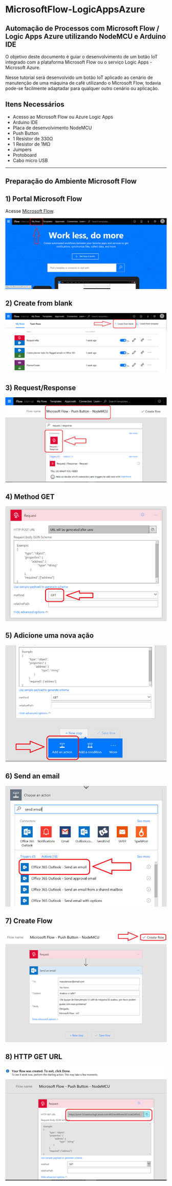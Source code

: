 # MicrosoftFlow-LogicAppsAzure

## Automação de Processos com Microsoft Flow / Logic Apps Azure utilizando NodeMCU e Arduino IDE
O objetivo deste documento é guiar o desenvolvimento de um botão IoT integrado com a plataforma Microsoft Flow ou o serviço Logic Apps - Microsoft Azure. 

Nesse tutorial será desenvolvido um botão IoT aplicado ao cenário de manutenção de uma máquina de café utilizando o Microsoft Flow, todavia pode-se facilmente adaptadar para qualquer outro cenário ou aplicação.

## Itens Necessários

* Acesso ao Microsoft Flow ou Azure Logic Apps
* Arduino IDE
* Placa de desenvolvimento NodeMCU
* Push Button
* 1 Resistor de 330Ω
* 1 Resistor de 1MΩ
* Jumpers
* Protoboard
* Cabo micro USB

------------
Preparação do Ambiente Microsoft Flow 
------------

## 1) Portal Microsoft Flow

Acesse [Microsoft Flow](flow.microsoft.com).

![Portal Microsoft Flow](https://github.com/JoaoLucindo/MicrosoftFlow-LogicAppsAzure/blob/master/1.png)
## 2) Create from blank
![Create from blank](https://github.com/JoaoLucindo/MicrosoftFlow-LogicAppsAzure/blob/master/2.png)
## 3) Request/Response
![Request/Response](https://github.com/JoaoLucindo/MicrosoftFlow-LogicAppsAzure/blob/master/3.png)
## 4) Method GET
![Method GET](https://github.com/JoaoLucindo/MicrosoftFlow-LogicAppsAzure/blob/master/4.png)
## 5) Adicione uma nova ação
![Adicione uma nova ação](https://github.com/JoaoLucindo/MicrosoftFlow-LogicAppsAzure/blob/master/5.png)
## 6) Send an email
![Send an email](https://github.com/JoaoLucindo/MicrosoftFlow-LogicAppsAzure/blob/master/6.png)
## 7) Create Flow
![Create Flow](https://github.com/JoaoLucindo/MicrosoftFlow-LogicAppsAzure/blob/master/7.png)
## 8) HTTP GET URL
![HTTP GET URL](https://github.com/JoaoLucindo/MicrosoftFlow-LogicAppsAzure/blob/master/8.png)
